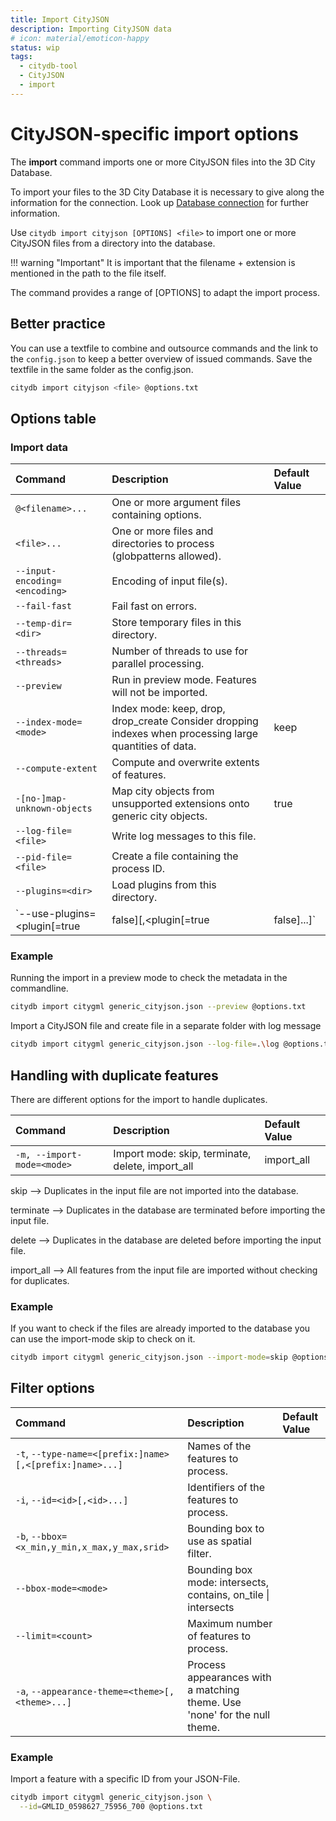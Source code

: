```yaml
---
title: Import CityJSON
description: Importing CityJSON data
# icon: material/emoticon-happy
status: wip
tags:
  - citydb-tool
  - CityJSON
  - import
---
```


# CityJSON-specific import options

The __import__ command imports one or more CityJSON files into the 3D City Database.

To import your files to the 3D City Database it is necessary to give along the information for the connection. Look up [Database connection](db-connection.md) for further information.

Use `citydb import cityjson [OPTIONS] <file>` to import one or more CityJSON files from a directory into the database.

!!! warning "Important"
    It is important that the filename + extension is mentioned in the path to the file itself.

The command provides a range of [OPTIONS] to adapt the import process.

## Better practice

You can use a textfile to combine and outsource commands and the link to the `config.json` to keep a better overview of issued commands. Save the textfile in the same folder as the config.json.

```bash
citydb import cityjson <file> @options.txt
```

## Options table

### Import data

| Command                        | Description                                                                                               | Default Value |
|:------------------------------ |:--------------------------------------------------------------------------------------------------------- |:------------- |
| `@<filename>...`               | One or more argument files containing options.                                                            |               |
| `<file>...`                    | One or more files and directories to process (globpatterns allowed).                                      |               |
| `--input-encoding= <encoding>` |  Encoding of input file(s).                                                                               |               |
| `--fail-fast`                  | Fail fast on errors.                                                                                      |               |
| `--temp-dir= <dir>`            | Store temporary files in this directory.                                                                  |               |
| `--threads=<threads>`          | Number of threads to use for parallel processing.                                                         |               |
| `--preview`                    | Run in preview mode. Features will not be imported.                                                       |               |
| `--index-mode=<mode>`          | Index mode: keep, drop, drop_create Consider dropping indexes when processing large quantities of data.   | keep          |
| `--compute-extent`             | Compute and overwrite extents of features.                                                                |               |
| `-[no-]map-unknown-objects`    |  Map city objects from unsupported extensions onto generic city objects.                                  | true          |
| `--log-file=<file>`            | Write log messages to this file.                                                                          |               |
| `--pid-file=<file>`            | Create a file containing the process ID.                                                                  |               |
| `--plugins=<dir>`              | Load plugins from this directory.                                                                         |               |
| `--use-plugins=<plugin[=true|false][,<plugin[=true|false]...]` | Enable or disable plugins with a matching fully qualified class name      | true          |

### Example

Running the import in a preview mode to check the metadata in the commandline.

```bash
citydb import citygml generic_cityjson.json --preview @options.txt
```

Import a CityJSON file and create file in a separate folder with log message

```bash
citydb import citygml generic_cityjson.json --log-file=.\log @options.txt
```

## Handling with duplicate features

There are different options for the import to handle duplicates.

| Command                    | Description                                      | Default Value  |
|:---------------------------|:------------------------------------------------ |:---------------|
| `-m, --import-mode=<mode>` | Import mode: skip, terminate, delete, import_all | import_all     |

skip -->        Duplicates in the input file are not imported into the database.

terminate -->   Duplicates in the database are terminated before importing the input file.

delete -->      Duplicates in the database are deleted before importing the input file.

import_all -->  All features from the input file are imported without checking for duplicates.

### Example

If you want to check if the files are already imported to the database you can use the import-mode skip to check on it.

```bash
citydb import citygml generic_cityjson.json --import-mode=skip @options.txt
```

## Filter options

| Command                                                  | Description                                                                | Default Value         |
|:---------------------------------------------------------|:---------------------------------------------------------------------------|:----------------------|
| `-t`, `--type-name=<[prefix:]name>[,<[prefix:]name>...]` | Names of the features to process.                                          |                       |
| `-i`, `--id=<id>[,<id>...]`                              | Identifiers of the features to process.                                    |                       |
| `-b`, `--bbox=<x_min,y_min,x_max,y_max,srid>`            | Bounding box to use as spatial filter.                                     |                       |
| `--bbox-mode=<mode>`                                     | Bounding box mode: intersects, contains, on_tile  \| intersects            |                       |
| `--limit=<count>`                                        | Maximum number of features to process.                                     |                       |
| `-a`, `--appearance-theme=<theme>[,<theme>...]`          | Process appearances with a matching theme. Use 'none' for the null theme.  |                       |

### Example

Import a feature with a specific ID from your JSON-File.

```bash
citydb import citygml generic_cityjson.json \
  --id=GMLID_0598627_75956_700 @options.txt
```
